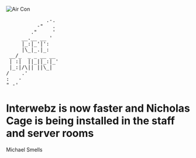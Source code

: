 ![Air Con](https://media.giphy.com/media/l3vR7aXoQX0OdHi48/giphy.gif)
  
  <pre>
             .-.
          -"   .
        ."     '
     __.__ __ '
     |_:|_'|':
     |\_|_.|_:
 __/_  _ _ __ __
 | :|  ||_||_:|_'
 |_:|/\|| ||\_|
/    .'
:   -
"_-'   
</pre>
  
# Interwebz is now faster and Nicholas Cage is being installed in the staff and server rooms

Michael Smells
